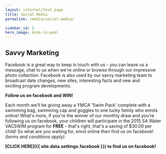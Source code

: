 ```yaml
---
layout: internal/text_page
title: Social Media
permalink: /media/social-media/

sidebar_id: 5
hero_image: kids-in-pool
---
```


## Savvy Marketing

Facebook is a great way to keep in touch with us - you can leave us a message, chat to us when we're online or browse through our impressive photo collection. Facebook is also used by our savvy marketing team to broadcast date changes, new sites, interesting facts and new and exciting program developments.

**Follow us on facebook and WIN!**

Each month we'll be giving away a YMCA 'Swim Pack' complete with a swimming bag, swimming cap and goggles to one lucky family who enrols online! What's more, if you're the winner of our monthly draw and you're following us on facebook, your children will participate in the 2015 SA Water VACSWIM program for **FREE** - that's right, that's a saving of $30.00 per child! So what are you waiting for, enrol online then find us on facebook! *(terms and conditions apply).*

**[CLICK HERE]({{ site.data.settings.facebook }}) to find us on facebook!**